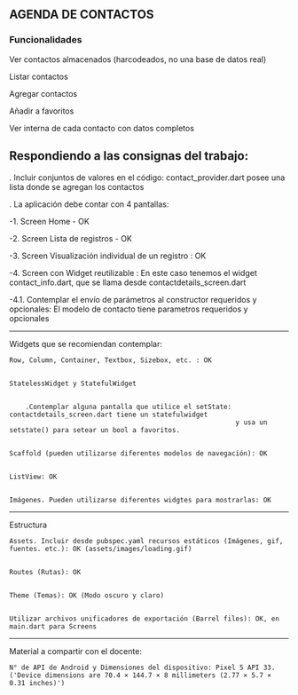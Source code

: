 ## AGENDA DE CONTACTOS
### Funcionalidades

Ver contactos almacenados (harcodeados, no una base de datos real)


Listar contactos


Agregar contactos


Añadir a favoritos


Ver interna de cada contacto con datos completos

## Respondiendo a las consignas del trabajo:

. Incluir conjuntos de valores en el código: contact_provider.dart posee una lista donde se agregan los contactos


. La aplicación debe contar con 4 pantallas:


-1. Screen Home - OK


-2. Screen Lista de registros - OK


-3. Screen Visualización individual de un registro : OK


-4. Screen con Widget reutilizable : En este caso tenemos el widget contact_info.dart, que se llama desde contactdetails_screen.dart


-4.1. Contemplar el envío de parámetros al constructor requeridos y opcionales: El modelo de contacto tiene parametros requeridos y opcionales


--------------------------------


Widgets que se recomiendan contemplar:


    Row, Column, Container, Textbox, Sizebox, etc. : OK


    StatelessWidget y StatefulWidget


        .Contemplar alguna pantalla que utilice el setState: contactdetails_screen.dart tiene un statefulwidget
                                                             y usa un setstate() para setear un bool a favoritos.


    Scaffold (pueden utilizarse diferentes modelos de navegación): OK


    ListView: OK


    Imágenes. Pueden utilizarse diferentes widgtes para mostrarlas: OK


---------------------------------


Estructura


    Assets. Incluir desde pubspec.yaml recursos estáticos (Imágenes, gif, fuentes. etc.): OK (assets/images/loading.gif)


    Routes (Rutas): OK


    Theme (Temas): OK (Modo oscuro y claro)


    Utilizar archivos unificadores de exportación (Barrel files): OK, en main.dart para Screens


----------------------------------


Material a compartir con el docente:


    N° de API de Android y Dimensiones del dispositivo: Pixel 5 API 33. ('Device dimensions are 70.4 × 144.7 × 8 millimeters (2.77 × 5.7 × 0.31 inches)') 
